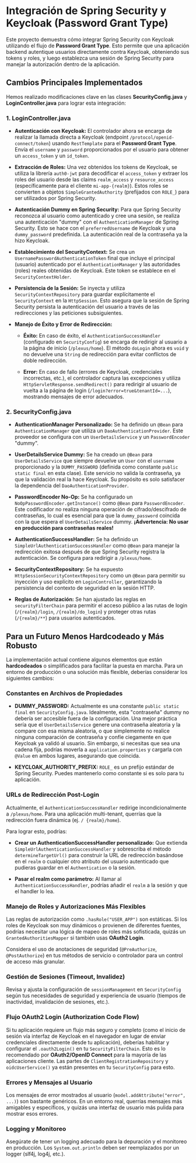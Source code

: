 # Integración de Spring Security y Keycloak (Password Grant Type)

Este proyecto demuestra cómo integrar Spring Security con Keycloak utilizando el flujo de **Password Grant Type**. Esto permite que una aplicación backend autentique usuarios directamente contra Keycloak, obteniendo sus tokens y roles, y luego establezca una sesión de Spring Security para manejar la autorización dentro de la aplicación.

## Cambios Principales Implementados

Hemos realizado modificaciones clave en las clases **SecurityConfig.java** y **LoginController.java** para lograr esta integración:

### 1. LoginController.java

- **Autenticación con Keycloak:** El controlador ahora se encarga de realizar la llamada directa a Keycloak (endpoint `/protocol/openid-connect/token`) usando `RestTemplate` para el **Password Grant Type**. Envía el `username` y `password` proporcionados por el usuario para obtener un `access_token` y un `id_token`.

- **Extracción de Roles:** Una vez obtenidos los tokens de Keycloak, se utiliza la librería `auth0-jwt` para decodificar el `access_token` y extraer los roles del usuario desde las claims `realm_access` y `resource_access` (específicamente para el cliente `mi-app-{realm}`). Estos roles se convierten a objetos `SimpleGrantedAuthority` (prefijados con `ROLE_`) para ser utilizados por Spring Security.

- **Autenticación Dummy en Spring Security:** Para que Spring Security reconozca al usuario como autenticado y cree una sesión, se realiza una autenticación "dummy" con el `AuthenticationManager` de Spring Security. Esto se hace con el `preferredUsername` de Keycloak y una `dummy_password` predefinida. La autenticación real de la contraseña ya la hizo Keycloak.

- **Establecimiento del SecurityContext:** Se crea un `UsernamePasswordAuthenticationToken` final que incluye el principal (usuario) autenticado por el `AuthenticationManager` y las autoridades (roles) reales obtenidas de Keycloak. Este token se establece en el `SecurityContextHolder`.

- **Persistencia de la Sesión:** Se inyecta y utiliza `SecurityContextRepository` para guardar explícitamente el `SecurityContext` en la `HttpSession`. Esto asegura que la sesión de Spring Security persista la autenticación del usuario a través de las redirecciones y las peticiones subsiguientes.

- **Manejo de Éxito y Error de Redirección:**

    - **Éxito:** En caso de éxito, el `AuthenticationSuccessHandler` (configurado en `SecurityConfig`) se encarga de redirigir al usuario a la página de inicio (`/plexus/home`). El método `doLogin` ahora es `void` y no devuelve una `String` de redirección para evitar conflictos de doble redirección.

    - **Error:** En caso de fallo (errores de Keycloak, credenciales incorrectas, etc.), el controlador captura las excepciones y utiliza `HttpServletResponse.sendRedirect()` para redirigir al usuario de vuelta a la página de login (`/login?error=true&tenantId=...`), mostrando mensajes de error adecuados.

### 2. SecurityConfig.java

- **AuthenticationManager Personalizado:** Se ha definido un `@Bean` para `AuthenticationManager` que utiliza un `DaoAuthenticationProvider`. Este proveedor se configura con un `UserDetailsService` y un `PasswordEncoder` "dummy".

- **UserDetailsService Dummy:** Se ha creado un `@Bean` para `UserDetailsService` que siempre devuelve un `User` con el `username` proporcionado y la `DUMMY_PASSWORD` (definida como constante `public static final` en esta clase). Este servicio no valida la contraseña, ya que la validación real la hace Keycloak. Su propósito es solo satisfacer la dependencia del `DaoAuthenticationProvider`.

- **PasswordEncoder No-Op:** Se ha configurado un `NoOpPasswordEncoder.getInstance()` como `@Bean` para `PasswordEncoder`. Este codificador no realiza ninguna operación de cifrado/descifrado de contraseñas, lo cual es esencial para que la `dummy_password` coincida con la que espera el `UserDetailsService` dummy. **¡Advertencia: No usar en producción para contraseñas reales!**

- **AuthenticationSuccessHandler:** Se ha definido un `SimpleUrlAuthenticationSuccessHandler` como `@Bean` para manejar la redirección exitosa después de que Spring Security registra la autenticación. Se configura para redirigir a `/plexus/home`.

- **SecurityContextRepository:** Se ha expuesto `HttpSessionSecurityContextRepository` como un `@Bean` para permitir su inyección y uso explícito en `LoginController`, garantizando la persistencia del contexto de seguridad en la sesión HTTP.

- **Reglas de Autorización:** Se han ajustado las reglas en `securityFilterChain` para permitir el acceso público a las rutas de login (`/{realm}/login`, `/{realm}/do_login`) y proteger otras rutas (`/{realm}/**`) para usuarios autenticados.

## Para un Futuro Menos Hardcodeado y Más Robusto

La implementación actual contiene algunos elementos que están **hardcodeados** o simplificados para facilitar la puesta en marcha. Para un entorno de producción o una solución más flexible, deberías considerar los siguientes cambios:

### Constantes en Archivos de Propiedades

- **DUMMY_PASSWORD:** Actualmente es una constante `public static final` en `SecurityConfig.java`. Idealmente, esta "contraseña" dummy no debería ser accesible fuera de la configuración. Una mejor práctica sería que el `UserDetailsService` genere una contraseña aleatoria y la compare con esa misma aleatoria, o que simplemente no realice ninguna comparación de contraseña y confíe ciegamente en que Keycloak ya validó al usuario. Sin embargo, si necesitas que sea una cadena fija, podrías moverla a `application.properties` y cargarla con `@Value` en ambos lugares, asegurando que coincida.

- **KEYCLOAK_AUTHORITY_PREFIX:** `ROLE_` es un prefijo estándar de Spring Security. Puedes mantenerlo como constante si es solo para tu aplicación.

### URLs de Redirección Post-Login

Actualmente, el `AuthenticationSuccessHandler` redirige incondicionalmente a `/plexus/home`. Para una aplicación multi-tenant, querrías que la redirección fuera dinámica (ej. `/ {realm}/home`).

Para lograr esto, podrías:

- **Crear un AuthenticationSuccessHandler personalizado:** Que extienda `SimpleUrlAuthenticationSuccessHandler` y sobrescriba el método `determineTargetUrl()` para construir la URL de redirección basándose en el `realm` o cualquier otro atributo del usuario autenticado que pudieras guardar en el `Authentication` o la sesión.

- **Pasar el realm como parámetro:** Al llamar al `AuthenticationSuccessHandler`, podrías añadir el `realm` a la sesión y que el handler lo lea.

### Manejo de Roles y Autorizaciones Más Flexibles

Las reglas de autorización como `.hasRole("USER_APP")` son estáticas. Si los roles de Keycloak son muy dinámicos o provienen de diferentes fuentes, podrías necesitar una lógica de mapeo de roles más sofisticada, quizás un `GrantedAuthoritiesMapper` si también usas **OAuth2 Login**.

Considera el uso de anotaciones de seguridad (`@PreAuthorize`, `@PostAuthorize`) en tus métodos de servicio o controlador para un control de acceso más granular.

### Gestión de Sesiones (Timeout, Invalidez)

Revisa y ajusta la configuración de `sessionManagement` en `SecurityConfig` según tus necesidades de seguridad y experiencia de usuario (tiempos de inactividad, invalidación de sesiones, etc.).

### Flujo OAuth2 Login (Authorization Code Flow)

Si tu aplicación requiere un flujo más seguro y completo (como el inicio de sesión vía interfaz de Keycloak en el navegador en lugar de enviar credenciales directamente desde tu aplicación), deberías habilitar y configurar el `.oauth2Login()` en tu `SecurityFilterChain`. Esto es lo recomendado por **OAuth2/OpenID Connect** para la mayoría de las aplicaciones cliente. Las partes de `ClientRegistrationRepository` y `oidcUserService()` ya están presentes en tu `SecurityConfig` para esto.

### Errores y Mensajes al Usuario

Los mensajes de error mostrados al usuario (`model.addAttribute("error", ...)`) son bastante genéricos. En un entorno real, querrías mensajes más amigables y específicos, y quizás una interfaz de usuario más pulida para mostrar esos errores.

### Logging y Monitoreo

Asegúrate de tener un logging adecuado para la depuración y el monitoreo en producción. Los `System.out.println` deben ser reemplazados por un logger (slf4j, log4j, etc.).
